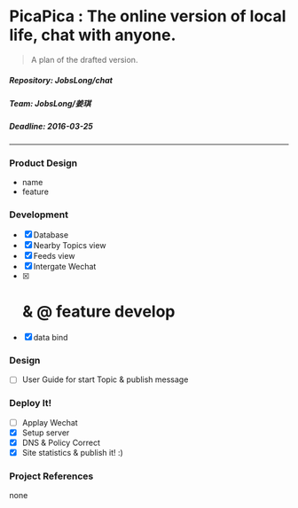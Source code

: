 # PicaPica : The online version of local life, chat with anyone.

> A plan of the drafted version.

##### Repository: JobsLong/chat
##### Team: JobsLong/姜琪
##### Deadline: 2016-03-25

***

### Product Design

* name
* feature

### Development

* [x] Database
* [x] Nearby Topics view
* [x] Feeds view
* [x] Intergate Wechat
* [x] # & @ feature develop
* [x] data bind

### Design

* [ ] User Guide for start Topic & publish message

### Deploy It!

* [ ] Applay Wechat
* [x] Setup server
* [x] DNS & Policy Correct
* [x] Site statistics & publish it! :)

### Project References

none
